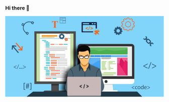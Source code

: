 ### Hi there 👋

[![markoni.codes](https://github.com/markopredovic/markopredovic/raw/master/assets/fullstack-javascript.jpg 'visit my portfolio website')](https://markoni.codes)

<!--
**markopredovic/markopredovic** is a ✨ _special_ ✨ repository because its `README.md` (this file) appears on your GitHub profile.

Here are some ideas to get you started:

- 🔭 I’m currently working on ...
- 🌱 I’m currently learning ...
- 👯 I’m looking to collaborate on ...
- 🤔 I’m looking for help with ...
- 💬 Ask me about ...
- 📫 How to reach me: ...
- 😄 Pronouns: ...
- ⚡ Fun fact: ...
-->
